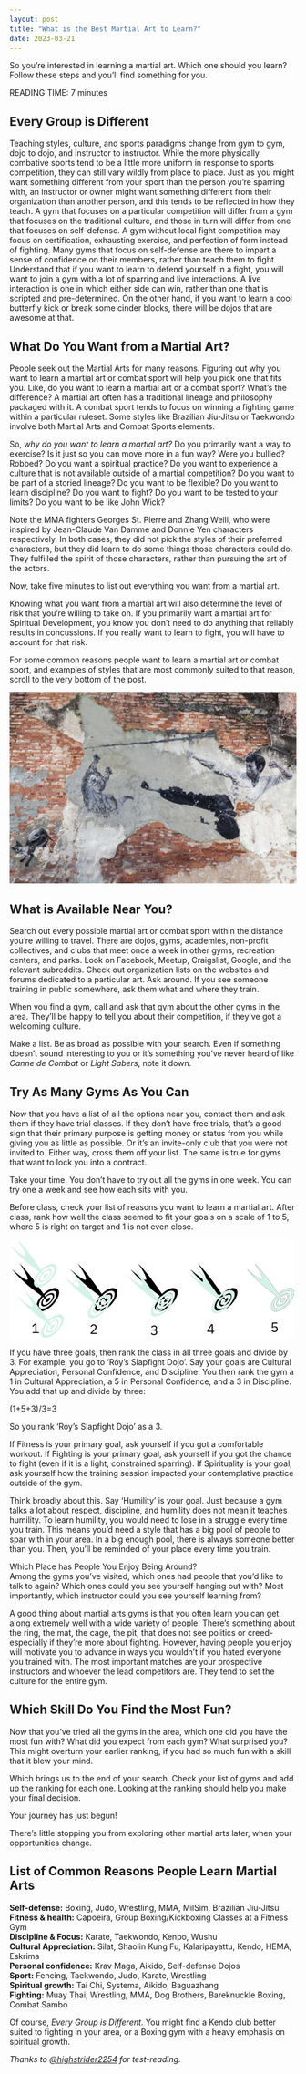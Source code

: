 ```yaml
---
layout: post
title: "What is the Best Martial Art to Learn?"
date: 2023-03-21
---
```


So you’re interested in learning a martial art. Which one should you learn? Follow these steps and you’ll find something for you.   

READING TIME: 7 minutes  

## Every Group is Different  
Teaching styles, culture, and sports paradigms change from gym to gym, dojo to dojo, and instructor to instructor. While the more physically combative sports tend to be a little more uniform in response to sports competition, they can still vary wildly from place to place. Just as you might want something different from your sport than the person you’re sparring with, an instructor or owner might want something different from their organization than another person, and this tends to be reflected in how they teach. A gym that focuses on a particular competition will differ from a gym that focuses on the traditional culture, and those in turn will differ from one that focuses on self-defense. A gym without local fight competition may focus on certification, exhausting exercise, and perfection of form instead of fighting. Many gyms that focus on self-defense are there to impart a sense of confidence on their members, rather than teach them to fight. Understand that if you want to learn to defend yourself in a fight, you will want to join a gym with a lot of sparring and live interactions. A live interaction is one in which either side can win, rather than one that is scripted and pre-determined. On the other hand, if you want to learn a cool butterfly kick or break some cinder blocks, there will be dojos that are awesome at that.  

## What Do You Want from a Martial Art?  
People seek out the Martial Arts for many reasons. Figuring out why you want to learn a martial art or combat sport will help you pick one that fits you. Like, do you want to learn a martial art or a combat sport? What’s the difference? A martial art often has a traditional lineage and philosophy packaged with it. A combat sport tends to focus on winning a fighting game within a particular ruleset. Some styles like Brazilian Jiu-Jitsu or Taekwondo involve both Martial Arts and Combat Sports elements.  

So, _why do you want to learn a martial art?_ Do you primarily want a way to exercise? Is it just so you can move more in a fun way? Were you bullied? Robbed? Do you want a spiritual practice? Do you want to experience a culture that is not available outside of a martial competition? Do you want to be part of a storied lineage? Do you want to be flexible? Do you want to learn discipline? Do you want to fight? Do you want to be tested to your limits? Do you want to be like John Wick?   

Note the MMA fighters Georges St. Pierre and Zhang Weili, who were inspired by Jean-Claude Van Damme and Donnie Yen characters respectively. In both cases, they did not pick the styles of their preferred characters, but they did learn to do some things those characters could do. They fulfilled the spirit of those characters, rather than pursuing the art of the actors.  

Now, take five minutes to list out everything you want from a martial art.   

Knowing what you want from a martial art will also determine the level of risk that you’re willing to take on. If you primarily want a martial art for Spiritual Development, you know you don’t need to do anything that reliably results in concussions. If you really want to learn to fight, you will have to account for that risk.  

For some common reasons people want to learn a martial art or combat sport, and examples of styles that are most commonly suited to that reason, scroll to the very bottom of the post.   

![Bruce Lee Graffiti in Penang](https://github.com/ray-dorai/ray-dorai.github.io/blob/master/assets/yaopey-yong-penang.jpg?raw=true)

## What is Available Near You?  
Search out every possible martial art or combat sport within the distance you’re willing to travel. There are dojos, gyms, academies, non-profit collectives, and clubs that meet once a week in other gyms, recreation centers, and parks. Look on Facebook, Meetup, Craigslist, Google, and the relevant subreddits. Check out organization lists on the websites and forums dedicated to a particular art. Ask around. If you see someone training in public somewhere, ask them what and where they train.   

When you find a gym, call and ask that gym about the other gyms in the area. They’ll be happy to tell you about their competition, if they’ve got a welcoming culture.  

Make a list. Be as broad as possible with your search. Even if something doesn’t sound interesting to you or it’s something you’ve never heard of like _Canne de Combat_ or _Light Sabers_, note it down.   

## Try As Many Gyms As You Can  
Now that you have a list of all the options near you, contact them and ask them if they have trial classes. If they don’t have free trials, that’s a good sign that their primary purpose is getting money or status from you while giving you as little as possible. Or it’s an invite-only club that you were not invited to. Either way, cross them off your list. The same is true for gyms that want to lock you into a contract.  

Take your time. You don’t have to try out all the gyms in one week. You can try one a week and see how each sits with you.  

Before class, check your list of reasons you want to learn a martial art. After class, rank how well the class seemed to fit your goals on a scale of 1 to 5, where 5 is right on target and 1 is not even close.  

![Ranking Value from 1 to 5](https://github.com/ray-dorai/ray-dorai.github.io/blob/master/assets/precision_target.png?raw=true)

If you have three goals, then rank the class in all three goals and divide by 3. For example, you go to ‘Roy’s Slapfight Dojo’. Say your goals are Cultural Appreciation, Personal Confidence, and Discipline. You then rank the gym a 1 in Cultural Appreciation, a 5 in Personal Confidence, and a 3 in Discipline. You add that up and divide by three:   

(1+5+3)/3=3  

So you rank ‘Roy’s Slapfight Dojo’ as a 3.   

If Fitness is your primary goal, ask yourself if you got a comfortable workout. If Fighting is your primary goal, ask yourself if you got the chance to fight (even if it is a light, constrained sparring). If Spirituality is your goal, ask yourself how the training session impacted your contemplative practice outside of the gym.   

Think broadly about this. Say ‘Humility’ is your goal. Just because a gym talks a lot about respect, discipline, and humility does not mean it teaches humility. To learn humility, you would need to lose in a struggle every time you train. This means you’d need a style that has a big pool of people to spar with in your area. In a big enough pool, there is always someone better than you. Then, you’ll be reminded of your place every time you train.   

Which Place has People You Enjoy Being Around?  
Among the gyms you’ve visited, which ones had people that you’d like to talk to again? Which ones could you see yourself hanging out with? Most importantly, which instructor could you see yourself learning from?   

A good thing about martial arts gyms is that you often learn you can get along extremely well with a wide variety of people. There’s something about the ring, the mat, the cage, the pit, that does not see politics or creed- especially if they’re more about fighting. However, having people you enjoy will motivate you to advance in ways you wouldn’t if you hated everyone you trained with. The most important matches are your prospective instructors and whoever the lead competitors are. They tend to set the culture for the entire gym.   

## Which Skill Do You Find the Most Fun?  
Now that you’ve tried all the gyms in the area, which one did you have the most fun with? What did you expect from each gym? What surprised you? This might overturn your earlier ranking, if you had so much fun with a skill that it blew your mind.   

Which brings us to the end of your search. Check your list of gyms and add up the ranking for each one. Looking at the ranking should help you make your final decision.  

Your journey has just begun!   

There’s little stopping you from exploring other martial arts later, when your opportunities change.   
  
## List of Common Reasons People Learn Martial Arts
 **Self-defense:** Boxing, Judo, Wrestling, MMA, MilSim, Brazilian Jiu-Jitsu  
**Fitness & health:** Capoeira, Group Boxing/Kickboxing Classes at a Fitness Gym  
**Discipline & Focus:** Karate, Taekwondo, Kenpo, Wushu  
**Cultural Appreciation:** Silat, Shaolin Kung Fu, Kalaripayattu, Kendo, HEMA, Eskrima  
**Personal confidence:** Krav Maga, Aikido, Self-defense Dojos  
**Sport:** Fencing, Taekwondo, Judo, Karate, Wrestling  
**Spiritual growth:** Tai Chi, Systema, Aikido, Baguazhang  
**Fighting:** Muay Thai, Wrestling, MMA, Dog Brothers, Bareknuckle Boxing, Combat Sambo  

Of course, _Every Group is Different_. You might find a Kendo club better suited to fighting in your area, or a Boxing gym with a heavy emphasis on spiritual growth.    
  
  
  
    
      
        
          
_Thanks to [@highstrider2254](https://twitter.com/highstrider2254) for test-reading._

